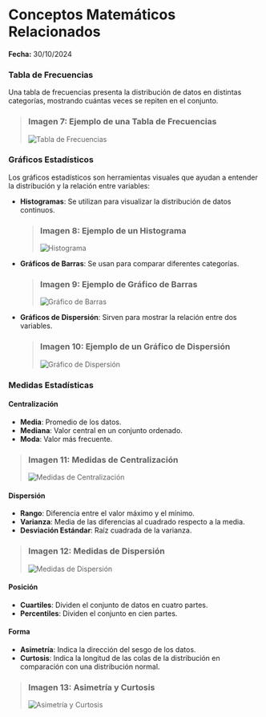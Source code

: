 # Conceptos Matemáticos Relacionados

**Fecha:** 30/10/2024

### Tabla de Frecuencias

Una tabla de frecuencias presenta la distribución de datos en distintas categorías, mostrando cuántas veces se repiten en el conjunto.

> ### Imagen 7: Ejemplo de una Tabla de Frecuencias
> ![Tabla de Frecuencias](https://storage.googleapis.com/portaleducativo-net-publica-g3p6/biblioteca/tablas_de_frecuencias_datos_agrupados_2.jpg)

### Gráficos Estadísticos

Los gráficos estadísticos son herramientas visuales que ayudan a entender la distribución y la relación entre variables:

- **Histogramas**: Se utilizan para visualizar la distribución de datos continuos.
  
  > ### Imagen 8: Ejemplo de un Histograma
  > ![Histograma](https://www.researchgate.net/publication/323765639/figure/fig2/AS:631607304151057@1527598324220/Figura-3-Distribucion-de-Weibull-de-la-velocidad-del-viento-Fuente-elaboracion-propia.png)

- **Gráficos de Barras**: Se usan para comparar diferentes categorías.
  
  > ### Imagen 9: Ejemplo de Gráfico de Barras
  > ![Gráfico de Barras](https://imgscf.slidemembers.com/docs/1/1/311/clustered_bar_chart_weather_310681.jpg)

- **Gráficos de Dispersión**: Sirven para mostrar la relación entre dos variables.
  
  > ### Imagen 10: Ejemplo de un Gráfico de Dispersión
  > ![Gráfico de Dispersión](https://www.socialmediapymes.com/wp-content/uploads/2023/05/diagrama-de-dispersion-the-economist.jpg)

### Medidas Estadísticas

#### Centralización

- **Media**: Promedio de los datos.
- **Mediana**: Valor central en un conjunto ordenado.
- **Moda**: Valor más frecuente.

> ### Imagen 11: Medidas de Centralización
> ![Medidas de Centralización](https://www.geogebra.org/resource/cFGrZcCY/nIrf7FUAE4jChAzp/material-cFGrZcCY.png)

#### Dispersión

- **Rango**: Diferencia entre el valor máximo y el mínimo.
- **Varianza**: Media de las diferencias al cuadrado respecto a la media.
- **Desviación Estándar**: Raíz cuadrada de la varianza.

> ### Imagen 12: Medidas de Dispersión
> ![Medidas de Dispersión](https://i.ytimg.com/vi/2QVs9RJICoY/sddefault.jpg)

#### Posición

- **Cuartiles**: Dividen el conjunto de datos en cuatro partes.
- **Percentiles**: Dividen el conjunto en cien partes.

#### Forma

- **Asimetría**: Indica la dirección del sesgo de los datos.
- **Curtosis**: Indica la longitud de las colas de la distribución en comparación con una distribución normal.

> ### Imagen 13: Asimetría y Curtosis
> ![Asimetría y Curtosis](https://encrypted-tbn0.gstatic.com/images?q=tbn:ANd9GcSFTjKvo782aD7ClHo8LENESUfuy8MKvj6dyQ&s)
